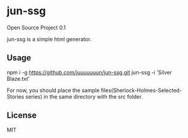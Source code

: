 # jun-ssg

Open Source Project 0.1

jun-ssg is a simple html generator.

## Usage

npm i -g https://github.com/juuuuuuun/jun-ssg.git
jun-ssg -i 'Silver Blaze.txt'

For now, you should place the sample files(Sherlock-Holmes-Selected-Stories series) in the same directory with the src folder.
## License

MIT
